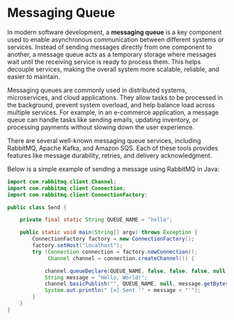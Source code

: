 
# Messaging Queue

In modern software development, a **messaging queue** is a key component used to enable asynchronous communication between different systems or services. Instead of sending messages directly from one component to another, a message queue acts as a temporary storage where messages wait until the receiving service is ready to process them. This helps decouple services, making the overall system more scalable, reliable, and easier to maintain.

Messaging queues are commonly used in distributed systems, microservices, and cloud applications. They allow tasks to be processed in the background, prevent system overload, and help balance load across multiple services. For example, in an e-commerce application, a message queue can handle tasks like sending emails, updating inventory, or processing payments without slowing down the user experience.

There are several well-known messaging queue services, including RabbitMQ, Apache Kafka, and Amazon SQS. Each of these tools provides features like message durability, retries, and delivery acknowledgment.

Below is a simple example of sending a message using RabbitMQ in Java:

```java
import com.rabbitmq.client.Channel;
import com.rabbitmq.client.Connection;
import com.rabbitmq.client.ConnectionFactory;

public class Send {

    private final static String QUEUE_NAME = "hello";

    public static void main(String[] argv) throws Exception {
        ConnectionFactory factory = new ConnectionFactory();
        factory.setHost("localhost");
        try (Connection connection = factory.newConnection();
             Channel channel = connection.createChannel()) {

            channel.queueDeclare(QUEUE_NAME, false, false, false, null);
            String message = "Hello, World!";
            channel.basicPublish("", QUEUE_NAME, null, message.getBytes("UTF-8"));
            System.out.println(" [x] Sent '" + message + "'");
        }
    }
}
